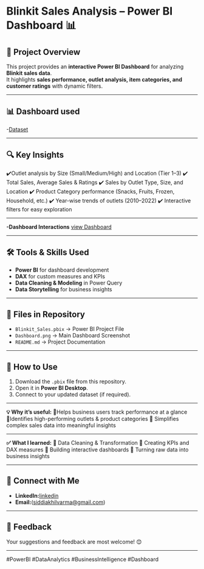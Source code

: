 # Blinkit Sales Analysis – Power BI Dashboard 📊

## 📌 Project Overview  
This project provides an **interactive Power BI Dashboard** for analyzing **Blinkit sales data**.  
It highlights **sales performance, outlet analysis, item categories, and customer ratings** with dynamic filters.

---

## 📊 Dashboard used  
-<a href="https://github.com/Akhilvarma377/Data-Analysis-Dashboard/blob/main/BlinkIT%20Grocery%20Data.csv">Dataset</a>

---

## 🔍 Key Insights
 ✔️Outlet analysis by Size (Small/Medium/High) and Location (Tier 1–3)
 ✔️ Total Sales, Average Sales & Ratings
 ✔️ Sales by Outlet Type, Size, and Location
 ✔️ Product Category performance (Snacks, Fruits, Frozen, Household, etc.)
 ✔️ Year-wise trends of outlets (2010–2022)
 ✔️ Interactive filters for easy exploration
 
---

**-Dashboard Interactions**
<a href="https://github.com/Akhilvarma377/Data-Analysis-Dashboard/blob/main/Screenshot%202025-08-28%20210852.png">view Dashboard</a>

---

## 🛠 Tools & Skills Used  
- **Power BI** for dashboard development  
- **DAX** for custom measures and KPIs  
- **Data Cleaning & Modeling** in Power Query  
- **Data Storytelling** for business insights
  
---

  ## 📂 Files in Repository  
- `Blinkit_Sales.pbix` → Power BI Project File  
- `Dashboard.png` → Main Dashboard Screenshot  
- `README.md` → Project Documentation  

---

## 🚀 How to Use  
1. Download the `.pbix` file from this repository.  
2. Open it in **Power BI Desktop**.  
3. Connect to your updated dataset (if required).  

---

**💡 Why it’s useful:**
 🔹Helps business users track performance at a glance
 🔹Identifies high-performing outlets & product categories
 🔹 Simplifies complex sales data into meaningful insights
 
---

**✅ What I learned:**
 🔹 Data Cleaning & Transformation
 🔹 Creating KPIs and DAX measures
 🔹 Building interactive dashboards
 🔹 Turning raw data into business insights

 ---

 ## 🔗 Connect with Me  
- **LinkedIn:**<a href="https://www.linkedin.com/in/akhilvarma8/">linkedin </a>
-  **Email:**(siddiakhilvarma@gmail.com)

  ---

  ## 📢 Feedback  
Your suggestions and feedback are most welcome! 😊  

---

#PowerBI #DataAnalytics #BusinessIntelligence #Dashboard



